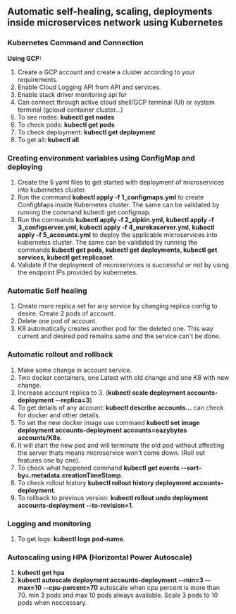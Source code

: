 ## Automatic self-healing, scaling, deployments inside microservices network using Kubernetes ##

### Kubernetes Command and Connection ###
**Using GCP:**
1. Create a GCP account and create a cluster according to your requirements.
2. Enable Cloud Logging API from API and services.
3. Enable stack driver monitoring api for
4. Can connect through active cloud shell/GCP terminal (UI) or system terminal (gcloud container cluster...)
5. To see nodes: **kubectl get nodes**
6. To check pods: **kubectl get pods**
7. To check deployment: **kubectl get deployment**
8. To get all: **kubectl all**

### Creating environment variables using ConfigMap and deploying ###
1. Create the 5 yaml files to get started with deployment of microservices into kubernetes cluster.
2. Run the command **kubectl apply -f 1_configmaps.yml** to create ConfigMaps inside Kubernetes cluster. The same can be validated by running the command kubectl get configmap.
3. Run the commands **kubectl apply -f 2_zipkin.yml, kubectl apply -f 3_configserver.yml, kubectl apply -f 4_eurekaserver.yml, kubectl apply -f 5_accounts.yml** to deploy the applicable microservices into kubernetes cluster. The same can be validated by running the commands **kubectl get pods, kubectl get deployments, kubectl get services, kubectl get replicaset**.
4. Validate if the deployment of microservices is successful or not by using the endpoint IPs provided by kubernetes.

### Automatic Self healing ###
1. Create more replica set for any service by changing replica config to desire. Create 2 pods of account.
2. Delete one pod of account.
3. K8 automatically creates another pod for the deleted one. This way current and desired pod remains same and the service can't be done.

### Automatic rollout and rollback ###
1. Make some change in account service.
2. Two docker containers, one Latest with old change and one K8 with new change.
3. Increase account replica to 3. (**kubectl scale deployment accounts-deployment --replica=3**)
4. To get details of any account: **kubectl describe accounts...** can check for docker and other details.
5. To set the new docker image use command **kubectl set image deployment accounts-deployment accounts=eazybytes accounts/K8s**.
6. It will start the new pod and will terminate the old pod without affecting the server thats means microservice won't come down. (Roll out features one by one).
7. To check what happened command **kubectl get events --sort-by=.metadata.creationTimeStamp**.
8. To check rollout history **kubectl rollout history deployment accounts-deployment**.
9. To rollback to previous version: **kubectl rollout undo deployment accounts-deployment --to-revision=1**.

### Logging and monitoring ###
1. To get logs: **kubectl logs pod-name**.

### Autoscaling using HPA (Horizontal Power Autoscale) ###
1. **kubectl get hpa**
2. **kubectl autoscale deployment accounts-deployment --min=3 --max=10 --cpu-percent=70** autoscale when cpu percent is more than 70. min 3 pods and max 10 pods always available. Scale 3 pods to 10 pods when neccessary.




